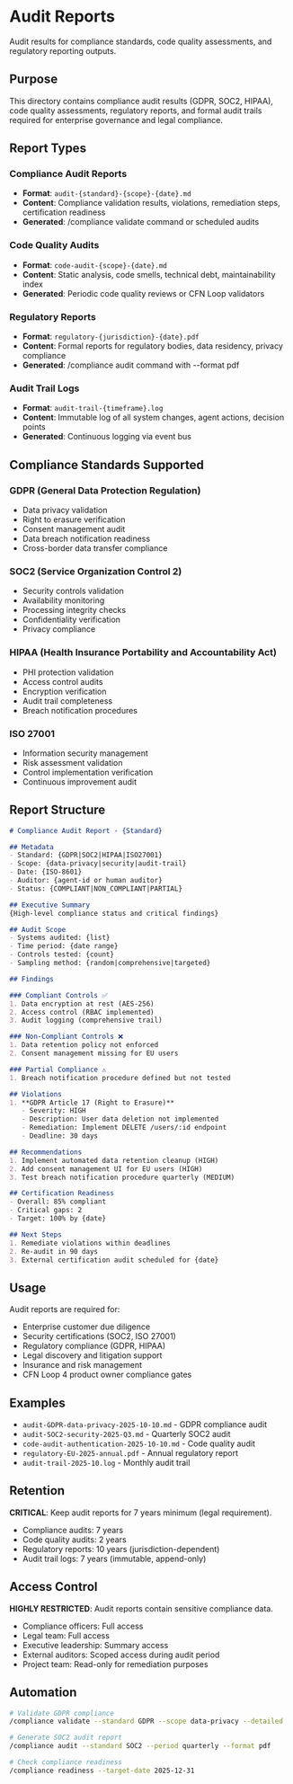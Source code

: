 # Audit Reports

Audit results for compliance standards, code quality assessments, and regulatory reporting outputs.

## Purpose

This directory contains compliance audit results (GDPR, SOC2, HIPAA), code quality assessments, regulatory reports, and formal audit trails required for enterprise governance and legal compliance.

## Report Types

### Compliance Audit Reports
- **Format**: `audit-{standard}-{scope}-{date}.md`
- **Content**: Compliance validation results, violations, remediation steps, certification readiness
- **Generated**: /compliance validate command or scheduled audits

### Code Quality Audits
- **Format**: `code-audit-{scope}-{date}.md`
- **Content**: Static analysis, code smells, technical debt, maintainability index
- **Generated**: Periodic code quality reviews or CFN Loop validators

### Regulatory Reports
- **Format**: `regulatory-{jurisdiction}-{date}.pdf`
- **Content**: Formal reports for regulatory bodies, data residency, privacy compliance
- **Generated**: /compliance audit command with --format pdf

### Audit Trail Logs
- **Format**: `audit-trail-{timeframe}.log`
- **Content**: Immutable log of all system changes, agent actions, decision points
- **Generated**: Continuous logging via event bus

## Compliance Standards Supported

### GDPR (General Data Protection Regulation)
- Data privacy validation
- Right to erasure verification
- Consent management audit
- Data breach notification readiness
- Cross-border data transfer compliance

### SOC2 (Service Organization Control 2)
- Security controls validation
- Availability monitoring
- Processing integrity checks
- Confidentiality verification
- Privacy compliance

### HIPAA (Health Insurance Portability and Accountability Act)
- PHI protection validation
- Access control audits
- Encryption verification
- Audit trail completeness
- Breach notification procedures

### ISO 27001
- Information security management
- Risk assessment validation
- Control implementation verification
- Continuous improvement audit

## Report Structure

```markdown
# Compliance Audit Report - {Standard}

## Metadata
- Standard: {GDPR|SOC2|HIPAA|ISO27001}
- Scope: {data-privacy|security|audit-trail}
- Date: {ISO-8601}
- Auditor: {agent-id or human auditor}
- Status: {COMPLIANT|NON_COMPLIANT|PARTIAL}

## Executive Summary
{High-level compliance status and critical findings}

## Audit Scope
- Systems audited: {list}
- Time period: {date range}
- Controls tested: {count}
- Sampling method: {random|comprehensive|targeted}

## Findings

### Compliant Controls ✅
1. Data encryption at rest (AES-256)
2. Access control (RBAC implemented)
3. Audit logging (comprehensive trail)

### Non-Compliant Controls ❌
1. Data retention policy not enforced
2. Consent management missing for EU users

### Partial Compliance ⚠️
1. Breach notification procedure defined but not tested

## Violations
1. **GDPR Article 17 (Right to Erasure)**
   - Severity: HIGH
   - Description: User data deletion not implemented
   - Remediation: Implement DELETE /users/:id endpoint
   - Deadline: 30 days

## Recommendations
1. Implement automated data retention cleanup (HIGH)
2. Add consent management UI for EU users (HIGH)
3. Test breach notification procedure quarterly (MEDIUM)

## Certification Readiness
- Overall: 85% compliant
- Critical gaps: 2
- Target: 100% by {date}

## Next Steps
1. Remediate violations within deadlines
2. Re-audit in 90 days
3. External certification audit scheduled for {date}
```

## Usage

Audit reports are required for:
- Enterprise customer due diligence
- Security certifications (SOC2, ISO 27001)
- Regulatory compliance (GDPR, HIPAA)
- Legal discovery and litigation support
- Insurance and risk management
- CFN Loop 4 product owner compliance gates

## Examples

- `audit-GDPR-data-privacy-2025-10-10.md` - GDPR compliance audit
- `audit-SOC2-security-2025-Q3.md` - Quarterly SOC2 audit
- `code-audit-authentication-2025-10-10.md` - Code quality audit
- `regulatory-EU-2025-annual.pdf` - Annual regulatory report
- `audit-trail-2025-10.log` - Monthly audit trail

## Retention

**CRITICAL**: Keep audit reports for 7 years minimum (legal requirement).
- Compliance audits: 7 years
- Code quality audits: 2 years
- Regulatory reports: 10 years (jurisdiction-dependent)
- Audit trail logs: 7 years (immutable, append-only)

## Access Control

**HIGHLY RESTRICTED**: Audit reports contain sensitive compliance data.
- Compliance officers: Full access
- Legal team: Full access
- Executive leadership: Summary access
- External auditors: Scoped access during audit period
- Project team: Read-only for remediation purposes

## Automation

```bash
# Validate GDPR compliance
/compliance validate --standard GDPR --scope data-privacy --detailed

# Generate SOC2 audit report
/compliance audit --standard SOC2 --period quarterly --format pdf

# Check compliance readiness
/compliance readiness --target-date 2025-12-31
```
